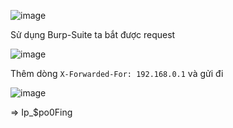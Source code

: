 ![image](https://github.com/nguyenngocdung18/RootMe/assets/134156226/c8c0c0cb-d6dc-4510-aa1b-edc2b2c8e0df)

Sử dụng Burp-Suite ta bắt được request 

![image](https://github.com/nguyenngocdung18/RootMe/assets/134156226/21a80d7d-2bb9-4c14-b436-e4398ec5bb51)

Thêm dòng ```X-Forwarded-For: 192.168.0.1``` và gửi đi

![image](https://github.com/nguyenngocdung18/RootMe/assets/134156226/492b7cfb-deea-45b3-885a-5d5a533fec7f)

=> Ip_$po0Fing
